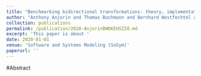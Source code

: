 ```yaml
---
title: "Benchmarking bidirectional transformations: theory, implementation, application, and assessment"
author: "Anthony Anjorin and Thomas Buchmann and Bernhard Westfechtel and Zinovy Diskin and Hsiang-Shang Ko and Romina Eramo and Georg Hinkel and Leila Samimi-Dehkordi and Albert Zündorf"
collection: publications
permalink: /publication/2020-AnjorinBWDKEHSZ20.md
excerpt: 'This paper is about '
date: 2020-01-01
venue: 'Software and Systems Modeling (SoSym)'
paperurl: ''
---
```


#Abstract
